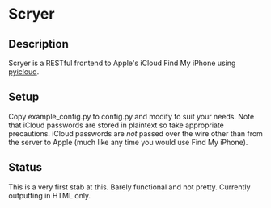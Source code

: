 # Scryer

## Description
Scryer is a RESTful frontend to Apple's iCloud Find My iPhone using [pyicloud](https://github.com/picklepete/pyicloud).

## Setup
Copy example_config.py to config.py and modify to suit your needs. Note that iCloud passwords are stored in plaintext
so take appropriate precautions. iCloud passwords are *not* passed over the wire other than from the server
to Apple (much like any time you would use Find My iPhone).

## Status
This is a very first stab at this. Barely functional and not pretty. Currently outputting in HTML only.
